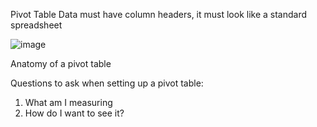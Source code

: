 Pivot Table
Data must have column headers, it must look like a standard spreadsheet

![image](https://github.com/RaspPywriter/ExcelDataAnalysis/edit/master/PivotTables/pivot.png)

Anatomy of a pivot table

Questions to ask when setting up a pivot table: 
1.	What am I measuring
2.	How do I want to see it?

